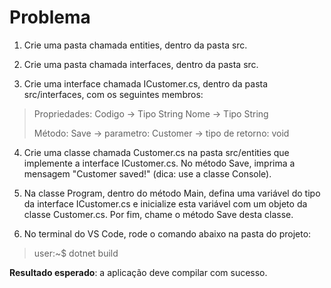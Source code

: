 # Problema

1. Crie uma pasta chamada entities, dentro da pasta src.

2. Crie uma pasta chamada interfaces, dentro da pasta src.

3. Crie uma interface chamada ICustomer.cs, dentro da pasta src/interfaces, com os seguintes membros:

> Propriedades:
> Codigo → Tipo String
> Nome → Tipo String
>
> Método:
> Save → parametro: Customer → tipo de retorno: void

4. Crie uma classe chamada Customer.cs na pasta src/entities que implemente a interface ICustomer.cs. No método Save, imprima a mensagem "Customer saved!" (dica: use a classe Console).

5. Na classe Program, dentro do método Main, defina uma variável do tipo da interface ICustomer.cs e inicialize esta variável com um objeto da classe Customer.cs. Por fim, chame o método Save desta classe.

6. No terminal do VS Code, rode o comando abaixo na pasta do projeto:

> user:~$ dotnet build

**Resultado esperado**: a aplicação deve compilar com sucesso.